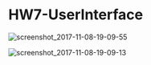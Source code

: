 # HW7-UserInterface

![screenshot_2017-11-08-19-09-55](https://user-images.githubusercontent.com/15894570/32560876-6a8b206a-c4b3-11e7-866b-661416e78671.jpg)

![screenshot_2017-11-08-19-09-13](https://user-images.githubusercontent.com/15894570/32560889-7160f752-c4b3-11e7-99f6-1a25caef20c2.jpg)
